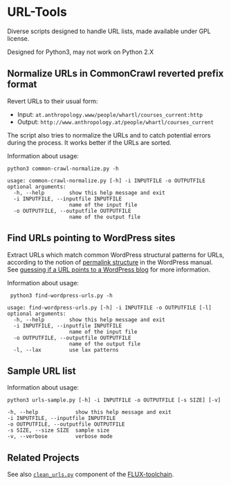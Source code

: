 URL-Tools
=========

Diverse scripts designed to handle URL lists, made available under GPL license.

Designed for Python3, may not work on Python 2.X


Normalize URLs in CommonCrawl reverted prefix format
----------------------------------------------------

Revert URLs to their usual form:
- Input: `at.anthropology.www/people/whartl/courses_current:http`
- Output: `http://www.anthropology.at/people/whartl/courses_current`

The script also tries to normalize the URLs and to catch potential errors during the process. It works better if the URLs are sorted.

Information about usage:

    python3 common-crawl-normalize.py -h

    usage: common-crawl-normalize.py [-h] -i INPUTFILE -o OUTPUTFILE
    optional arguments:
      -h, --help        show this help message and exit
      -i INPUTFILE, --inputfile INPUTFILE
                        name of the input file
      -o OUTPUTFILE, --outputfile OUTPUTFILE
                        name of the output file


Find URLs pointing to WordPress sites
-------------------------------------

Extract URLs which match common WordPress structural patterns for URLs, according to the notion of [permalink structure](https://codex.wordpress.org/Using_Permalinks#Choosing_your_permalink_structure) in the WordPress manual. See [guessing if a URL points to a WordPress blog](http://adrien.barbaresi.eu/blog/guessing-url-points-wordpress-blog.html) for more information.

Information about usage:

     python3 find-wordpress-urls.py -h

    usage: find-wordpress-urls.py [-h] -i INPUTFILE -o OUTPUTFILE [-l]
    optional arguments:
      -h, --help        show this help message and exit
      -i INPUTFILE, --inputfile INPUTFILE
                        name of the input file
      -o OUTPUTFILE, --outputfile OUTPUTFILE
                        name of the output file
      -l, --lax         use lax patterns


Sample URL list
---------------

Information about usage:

    python3 urls-sample.py [-h] -i INPUTFILE -o OUTPUTFILE [-s SIZE] [-v]

    -h, --help            show this help message and exit
    -i INPUTFILE, --inputfile INPUTFILE
    -o OUTPUTFILE, --outputfile OUTPUTFILE
    -s SIZE, --size SIZE  sample size
    -v, --verbose         verbose mode


Related Projects
----------------

See also [`clean_urls.py`](https://github.com/adbar/flux-toolchain/blob/master/clean_urls.py) component of the [FLUX-toolchain](https://github.com/adbar/flux-toolchain/).
